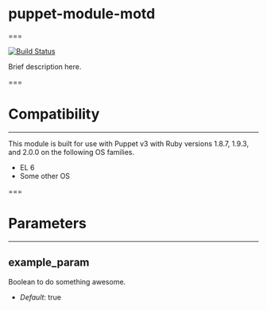 # puppet-module-motd
===

[![Build Status](https://travis-ci.org/mben/puppet-module-motd.png?branch=master)](https://travis-ci.org/mben/puppet-module-motd)

Brief description here.

===

# Compatibility
---------------
This module is built for use with Puppet v3 with Ruby versions 1.8.7, 1.9.3, and 2.0.0 on the following OS families.

* EL 6
* Some other OS

===

# Parameters
------------

example_param
-------------
Boolean to do something awesome.

- *Default*: true
